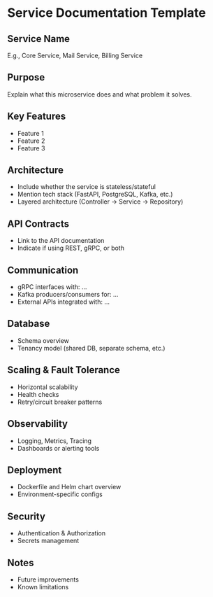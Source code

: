 # Service Documentation Template

## Service Name

E.g., Core Service, Mail Service, Billing Service

## Purpose

Explain what this microservice does and what problem it solves.

## Key Features

- Feature 1
- Feature 2
- Feature 3

## Architecture

- Include whether the service is stateless/stateful
- Mention tech stack (FastAPI, PostgreSQL, Kafka, etc.)
- Layered architecture (Controller → Service → Repository)

## API Contracts

- Link to the API documentation
- Indicate if using REST, gRPC, or both

## Communication

- gRPC interfaces with: ...
- Kafka producers/consumers for: ...
- External APIs integrated with: ...

## Database

- Schema overview
- Tenancy model (shared DB, separate schema, etc.)

## Scaling & Fault Tolerance

- Horizontal scalability
- Health checks
- Retry/circuit breaker patterns

## Observability

- Logging, Metrics, Tracing
- Dashboards or alerting tools

## Deployment

- Dockerfile and Helm chart overview
- Environment-specific configs

## Security

- Authentication & Authorization
- Secrets management

## Notes

- Future improvements
- Known limitations

